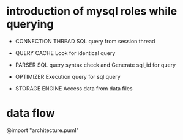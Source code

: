 # introduction of mysql roles while querying
- CONNECTION THREAD
SQL query from session thread

- QUERY CACHE
Look for identical query

- PARSER
SQL query syntax check and Generate sql_id for query

- OPTIMIZER
Execution query for sql query

- STORAGE ENGINE
Access data from data files

# data flow
@import "architecture.puml"



